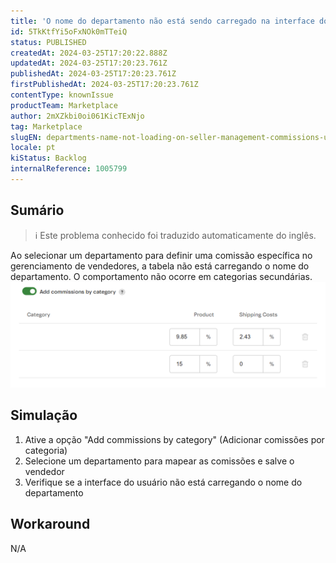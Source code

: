 ```yaml
---
title: 'O nome do departamento não está sendo carregado na interface do usuário das comissões de gerenciamento de vendedores'
id: 5TkKtfYi5oFxNOk0mTTeiQ
status: PUBLISHED
createdAt: 2024-03-25T17:20:22.888Z
updatedAt: 2024-03-25T17:20:23.761Z
publishedAt: 2024-03-25T17:20:23.761Z
firstPublishedAt: 2024-03-25T17:20:23.761Z
contentType: knownIssue
productTeam: Marketplace
author: 2mXZkbi0oi061KicTExNjo
tag: Marketplace
slugEN: departments-name-not-loading-on-seller-management-commissions-ui
locale: pt
kiStatus: Backlog
internalReference: 1005799
---
```


## Sumário

>ℹ️ Este problema conhecido foi traduzido automaticamente do inglês.


Ao selecionar um departamento para definir uma comissão específica no gerenciamento de vendedores, a tabela não está carregando o nome do departamento. O comportamento não ocorre em categorias secundárias.
 ![](https://raw.githubusercontent.com/vtexdocs/known-issues/refs/heads/main/docs/pt/known-issues/Marketplace/o-nome-do-departamento-nao-esta-sendo-carregado-na-interface-do-usuario-das-comissoes-de-gerenciamento-de-vendedores_1.png)

## Simulação



1. Ative a opção "Add commissions by category" (Adicionar comissões por categoria)
2. Selecione um departamento para mapear as comissões e salve o vendedor
3. Verifique se a interface do usuário não está carregando o nome do departamento

## Workaround


N/A





